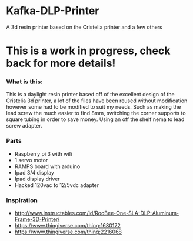 # Kafka-DLP-Printer
A 3d resin printer based on the Cristelia printer and a few others


# This is a work in progress, check back for more details!

### What is this:

This is a daylight resin printer based off of the excellent design of the Cristelia 3d printer, a lot of the files have been reused without modification however some had to be modified to suit my needs. Such as making the lead screw the much easier to find 8mm, switching the corner supports to square tubing in order to save money. Using an off the shelf nema to lead screw adapter. 

### Parts
* Raspberry pi 3 with wifi
* 1 servo motor
* RAMPS board with arduino
* Ipad 3/4 display
* Ipad display driver
* Hacked 120vac to 12/5vdc adapter


### Inspiration

* http://www.instructables.com/id/RooBee-One-SLA-DLP-Aluminum-Frame-3D-Printer/
* https://www.thingiverse.com/thing:1680172
* https://www.thingiverse.com/thing:2216068
